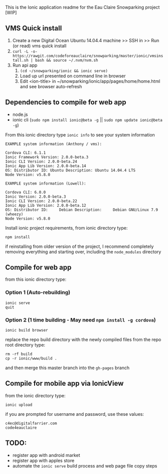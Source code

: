 This is the Ionic application readme for the Eau Claire Snowparking project [WIP]

## VMS Quick install

1. Create a new Digital Ocean Ubuntu 14.04.4 machine >> SSH in >> Run (or read) vms quick install
 1. `curl -L -o- https://rawgit.com/codeforeauclaire/snowparking/master/ionic/vmsinstall.sh | bash && source ~/.nvm/nvm.sh`
1. Run api app
     1. `(cd ~/snowparking/ionic && ionic serve)`
     1. Load up url presented on command line in browser
     1. Edit &lt;ion-title&gt; in ~/snowparking/ionic/app/pages/home/home.html and see browser auto-refresh

## Dependencies to compile for web app

* node.js
* ionic cli  (`sudo npm install ionic@beta -g` || `sudo npm update ionic@beta -g`)

From this ionic directory type ```ionic info``` to see your system information

```
EXAMPLE system information (Anthony / vms):

Cordova CLI: 6.1.1
Ionic Framework Version: 2.0.0-beta.3
Ionic CLI Version: 2.0.0-beta.24
Ionic App Lib Version: 2.0.0-beta.14
OS: Distributor ID:	Ubuntu Description:	Ubuntu 14.04.4 LTS
Node Version: v5.8.0
```

```
EXAMPLE system information (Lowell):

Cordova CLI: 6.0.0
Ionic Version: 2.0.0-beta.3
Ionic CLI Version: 2.0.0-beta.22
Ionic App Lib Version: 2.0.0-beta.12
OS: Distributor ID:     Debian Description:     Debian GNU/Linux 7.9 (wheezy)
Node Version: v5.8.0
```

Install ionic project requirements, from ionic directory type:

```
npm install
```

if reinstalling from older version of the project, I recommend completely removing
everything and starting over, including the ```node_modules``` directory

## Compile for web app

from this ionic directory type:

### Option 1 (Auto-rebuilding)
```
ionic serve
quit
```

### Option 2 (1 time building - May need `npm install -g cordova`)
```
ionic build browser
```

replace the repo build directory with the newly compiled files
from the repo root directory type:

```
rm -rf build
cp -r ionic/www/build .
```

and then merge this master branch into the ```gh-pages``` branch

## Compile for mobile app via IonicView

from the ionic directory type:

```
ionic upload
```

if you are prompted for username and password, use these values:

```
c4ec@digitalfarrier.com
code4eauclaire
```

## TODO:

* register app with android market
* register app with apples store
* automate the ```ionic serve``` build process and web page file copy steps
